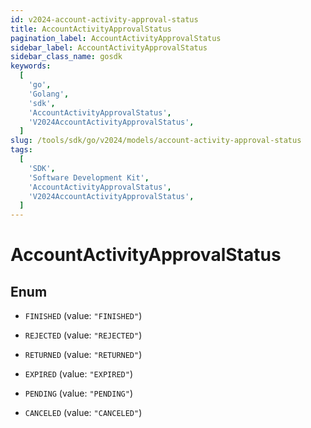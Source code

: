 ```yaml
---
id: v2024-account-activity-approval-status
title: AccountActivityApprovalStatus
pagination_label: AccountActivityApprovalStatus
sidebar_label: AccountActivityApprovalStatus
sidebar_class_name: gosdk
keywords:
  [
    'go',
    'Golang',
    'sdk',
    'AccountActivityApprovalStatus',
    'V2024AccountActivityApprovalStatus',
  ]
slug: /tools/sdk/go/v2024/models/account-activity-approval-status
tags:
  [
    'SDK',
    'Software Development Kit',
    'AccountActivityApprovalStatus',
    'V2024AccountActivityApprovalStatus',
  ]
---
```


# AccountActivityApprovalStatus

## Enum

- `FINISHED` (value: `"FINISHED"`)

- `REJECTED` (value: `"REJECTED"`)

- `RETURNED` (value: `"RETURNED"`)

- `EXPIRED` (value: `"EXPIRED"`)

- `PENDING` (value: `"PENDING"`)

- `CANCELED` (value: `"CANCELED"`)
